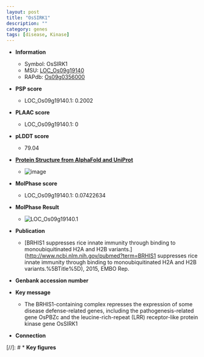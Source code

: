 ```yaml
---
layout: post
title: "OsSIRK1"
description: ""
category: genes
tags: [disease, Kinase]
---
```


* **Information**  
    + Symbol: OsSIRK1  
    + MSU: [LOC_Os09g19140](http://rice.plantbiology.msu.edu/cgi-bin/ORF_infopage.cgi?orf=LOC_Os09g19140)  
    + RAPdb: [Os09g0356000](http://rapdb.dna.affrc.go.jp/viewer/gbrowse_details/irgsp1?name=Os09g0356000)  

* **PSP score**  
    + LOC_Os09g19140.1: 0.2002 

* **PLAAC score**  
    + LOC_Os09g19140.1: 0 

* **pLDDT score**
    + 79.04

* **[Protein Structure from AlphaFold and UniProt](https://www.uniprot.org/uniprotkb/Q0J2D5/entry#structure)**
    + ![image](https://ricepsp.github.io/images/Q0/AF-Q0J2D5-F1.png)

* **MolPhase score**
    + LOC_Os09g19140.1: 0.07422634

* **MolPhase Result**
    + ![LOC_Os09g19140.1](https://304243504.github.io/Pictures/LOC_Os09g/LOC_Os09g19140.1.png)

* **Publication**  
    + [BRHIS1 suppresses rice innate immunity through binding to monoubiquitinated H2A and H2B variants.](http://www.ncbi.nlm.nih.gov/pubmed?term=BRHIS1 suppresses rice innate immunity through binding to monoubiquitinated H2A and H2B variants.%5BTitle%5D), 2015, EMBO Rep.

* **Genbank accession number**  

* **Key message**  
    + The BRHIS1-containing complex represses the expression of some disease defense-related genes, including the pathogenesis-related gene OsPBZc and the leucine-rich-repeat (LRR) receptor-like protein kinase gene OsSIRK1

* **Connection**  

[//]: # * **Key figures**  


